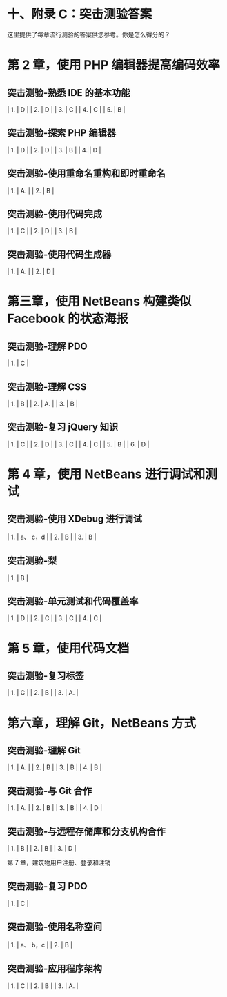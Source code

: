 # 十、附录 C：突击测验答案

这里提供了每章流行测验的答案供您参考。你是怎么得分的？

# 第 2 章，使用 PHP 编辑器提高编码效率

## 突击测验-熟悉 IDE 的基本功能

<colgroup><col style="text-align: left"> <col style="text-align: left"></colgroup> 
| 1. | D |
| 2. | D |
| 3. | C |
| 4. | C |
| 5. | B |

## 突击测验-探索 PHP 编辑器

<colgroup><col style="text-align: left"> <col style="text-align: left"></colgroup> 
| 1. | D |
| 2. | D |
| 3. | B |
| 4. | D |

## 突击测验-使用重命名重构和即时重命名

<colgroup><col style="text-align: left"> <col style="text-align: left"></colgroup> 
| 1. | A. |
| 2. | B |

## 突击测验-使用代码完成

<colgroup><col style="text-align: left"> <col style="text-align: left"></colgroup> 
| 1. | C |
| 2. | D |
| 3. | B |

## 突击测验-使用代码生成器

<colgroup><col style="text-align: left"> <col style="text-align: left"></colgroup> 
| 1. | A. |
| 2. | D |

# 第三章，使用 NetBeans 构建类似 Facebook 的状态海报

## 突击测验-理解 PDO

<colgroup><col style="text-align: left"> <col style="text-align: left"></colgroup> 
| 1. | C |

## 突击测验-理解 CSS

<colgroup><col style="text-align: left"> <col style="text-align: left"></colgroup> 
| 1. | B |
| 2. | A. |
| 3. | B |

## 突击测验-复习 jQuery 知识

<colgroup><col style="text-align: left"> <col style="text-align: left"></colgroup> 
| 1. | C |
| 2. | D |
| 3. | C |
| 4. | C |
| 5. | B |
| 6. | D |

# 第 4 章，使用 NetBeans 进行调试和测试

## 突击测验-使用 XDebug 进行调试

<colgroup><col style="text-align: left"> <col style="text-align: left"></colgroup> 
| 1. | a、 c，d |
| 2. | B |
| 3. | B |

## 突击测验-梨

<colgroup><col style="text-align: left"> <col style="text-align: left"></colgroup> 
| 1. | B |

## 突击测验-单元测试和代码覆盖率

<colgroup><col style="text-align: left"> <col style="text-align: left"></colgroup> 
| 1. | D |
| 2. | C |
| 3. | C |
| 4. | C |

# 第 5 章，使用代码文档

## 突击测验-复习标签

<colgroup><col style="text-align: left"> <col style="text-align: left"></colgroup> 
| 1. | C |
| 2. | B |
| 3. | A. |

# 第六章，理解 Git，NetBeans 方式

## 突击测验-理解 Git

<colgroup><col style="text-align: left"> <col style="text-align: left"></colgroup> 
| 1. | A. |
| 2. | B |
| 3. | B |
| 4. | B |

## 突击测验-与 Git 合作

<colgroup><col style="text-align: left"> <col style="text-align: left"></colgroup> 
| 1. | A. |
| 2. | B |
| 3. | B |
| 4. | D |

## 突击测验-与远程存储库和分支机构合作

<colgroup><col style="text-align: left"> <col style="text-align: left"></colgroup> 
| 1. | B |
| 2. | B |
| 3. | D |

第 7 章，建筑物用户注册、登录和注销

## 突击测验-复习 PDO

<colgroup><col style="text-align: left"> <col style="text-align: left"></colgroup> 
| 1. | C |

## 突击测验-使用名称空间

<colgroup><col style="text-align: left"> <col style="text-align: left"></colgroup> 
| 1. | a、 b，c |
| 2. | B |

## 突击测验-应用程序架构

<colgroup><col style="text-align: left"> <col style="text-align: left"></colgroup> 
| 1. | C |
| 2. | B |
| 3. | A. |